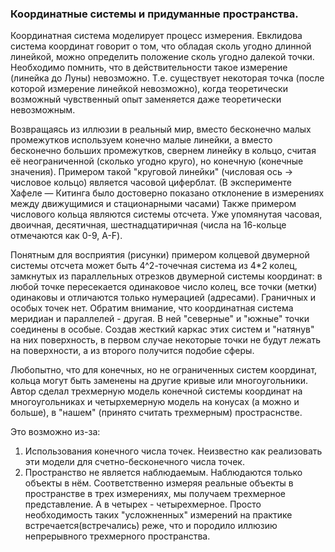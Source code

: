 ### Координатные системы и придуманные пространства.

Координатная система моделирует процесс измерения. Евклидова система координат говорит о том, что обладая сколь угодно длинной линейкой, можно определить положение сколь угодно далекой точки. 
Необходимо помнить, что в действительности такое измерение (линейка до Луны) невозможно. Т.е. существует некоторая точка (после которой измерение линейкой невозможно), 
когда теоретически возможный чувственный опыт заменяется даже теоретически невозможным.

Возвращаясь из иллюзии в реальный мир, вместо бесконечно малых промежутков используем конечно малые линейки, а вместо бесконечно больших промежутков, 
свернем линейку в кольцо, считая её неограниченной (сколько угодно круго), но конечную (конечные значения).
Примером такой "круговой линейки" (числовая ось -> числовое кольцо) является часовой циферблат. (В эксперименте Хафеле — Китинга было достоверно показано отклонение в измерениях между движущимися и стационарными часами)
Также примером числового кольца являются системы отсчета. Уже упомянутая часовая, двоичная, десятичная, шестнадцатиричная (числа на 16-кольце отмечаются как 0-9, A-F). 

Понятным для восприятия (рисунки) примером колцевой двумерной системы отсчета может быть 4^2-точечная система из 4*2 колец, замкнутых из параллельных отрезков двумерной системы координат: в любой точке пересекается одинаковое число колец,
все точки (метки) одинаковы и отличаются только нумерацией (адресами). Граничных и особых точек нет. Обратим внимание, что координатная система меридиан и параллелей - другая. В ней "северные" и "южные" точки соединены в особые.
Создав жесткий каркас этих систем и "натянув" на них поверхность, в первом случае некоторые точки не будут лежать на поверхности, а из второго получится подобие сферы. 

Любопытно, что для конечных, но не ограниченных систем координат, кольца могут быть заменены на другие кривые или многоугольники. 
Автор сделал трехмерную модель конечной системы координат на многоугольниках и четырхемерную модель на конусах (а можно и больше), в "нашем" (принято считать трехмерным) простраснстве.

Это возможно из-за:
1. Использования конечного числа точек. Неизвестно как реализовать эти модели для счетно-бесконечного числа точек. 
2. Пространство не является наблюдаемым. Наблюдаются только объекты в нём. Соответственно измеряя реальные объекты в пространстве в трех измерениях, мы получаем трехмерное представление. А в четырех - четырехмерное. 
Просто необходимость таких "усложненных" измерений на практике встречается(встречались) реже, что и породило иллюзию непрерывного трехмерного пространства. 
